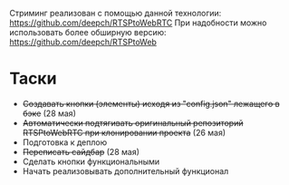 Стриминг реализован с помощью данной технологии: https://github.com/deepch/RTSPtoWebRTC
При надобности можно использовать более обширную версию: https://github.com/deepch/RTSPtoWeb
# Таски
* ~~Создавать кнопки (элементы) исходя из "config.json" лежащего в бэке~~ (28 мая)
* ~~Автоматически подтягивать оригинальный репозиторий RTSPtoWebRTC при клонировании проекта~~ (26 мая)
* Подготовка к деплою
* ~~Переписать сайдбар~~ (28 мая)
* Сделать кнопки функциональными
* Начать реализовывать дополнительный функционал